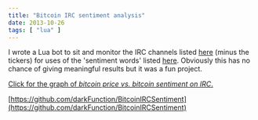 ```yaml
---
title: "Bitcoin IRC sentiment analysis"
date: 2013-10-26
tags: [ "lua" ]
---
```


I wrote a Lua bot to sit and monitor the IRC channels listed [here](https://en.bitcoin.it/wiki/IRC_channels) (minus the tickers) for uses of the 'sentiment words' listed [here](https://github.com/goncalopereira/twitter-moods/blob/master/moods). Obviously this has no chance of giving meaningful results but it was a fun project.

[Click for the graph of *bitcoin price vs. bitcoin sentiment on IRC*.](http://notes.darkfunction.com/coin/index.html)

[https://github.com/darkFunction/BitcoinIRCSentiment](https://github.com/darkFunction/BitcoinIRCSentiment)
